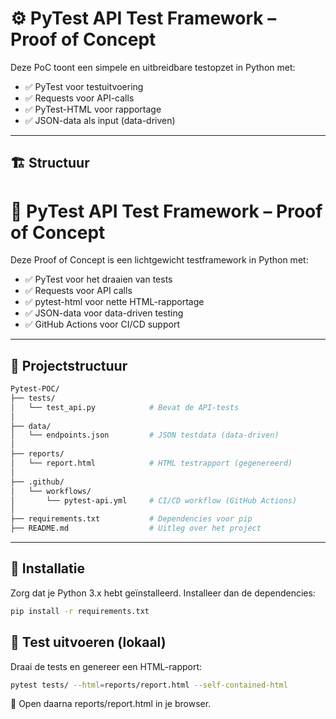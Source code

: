 # ⚙️ PyTest API Test Framework – Proof of Concept

Deze PoC toont een simpele en uitbreidbare testopzet in Python met:

- ✅ PyTest voor testuitvoering
- ✅ Requests voor API-calls
- ✅ PyTest-HTML voor rapportage
- ✅ JSON-data als input (data-driven)

---

## 🏗️ Structuur

# 🧪 PyTest API Test Framework – Proof of Concept

Deze Proof of Concept is een lichtgewicht testframework in Python met:

- ✅ PyTest voor het draaien van tests
- ✅ Requests voor API calls
- ✅ pytest-html voor nette HTML-rapportage
- ✅ JSON-data voor data-driven testing
- ✅ GitHub Actions voor CI/CD support

---

## 📁 Projectstructuur

```bash
Pytest-POC/
├── tests/
│   └── test_api.py            # Bevat de API-tests
│
├── data/
│   └── endpoints.json         # JSON testdata (data-driven)
│
├── reports/
│   └── report.html            # HTML testrapport (gegenereerd)
│
├── .github/
│   └── workflows/
│       └── pytest-api.yml     # CI/CD workflow (GitHub Actions)
│
├── requirements.txt           # Dependencies voor pip
├── README.md                  # Uitleg over het project

```

---

## 🔧 Installatie

Zorg dat je Python 3.x hebt geïnstalleerd. Installeer dan de dependencies:

```bash
pip install -r requirements.txt
```

## 🚀 Test uitvoeren (lokaal)
Draai de tests en genereer een HTML-rapport:

```bash
pytest tests/ --html=reports/report.html --self-contained-html
```
📂 Open daarna reports/report.html in je browser.
